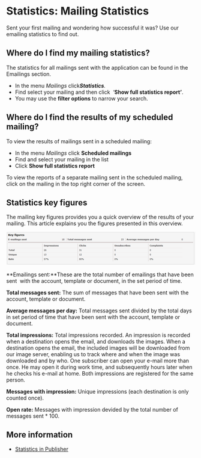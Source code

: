 # Statistics: Mailing Statistics

Sent your first mailing and wondering how successful it was? Use our
emailing statistics to find out.

## Where do I find my mailing statistics?

The statistics for all mailings sent with the application can be found
in the Emailings section.

-   In the menu *Mailings* click***Statistics**.*
-   Find select your mailing and then click  ‘**Show full statistics
    report’**.
-   You may use the **filter options** to narrow your search.

## Where do I find the results of my scheduled mailing?

To view the results of mailings sent in a scheduled mailing:

-   In the menu *Mailings* click **Scheduled mailings**
-   Find and select your mailing in the list
-   Click **Show full statistics report**

To view the reports of a separate mailing sent in the scheduled mailing,
click on the mailing in the top right corner of the screen.

## Statistics key figures

The mailing key figures provides you a quick overview of the results of
your mailing. This article explains you the figures presented in this
overview.

![Key figures](../images/key_figures.png)

**Emailings sent:**These are the total number of emailings that have
been sent  with the account, template or document, in the set period of
time.

**Total messages sent:** The sum of messages that have been sent with
the account, template or document.

**Average messages per day:** Total messages sent divided by the total
days in set period of time that have been sent with the account,
template or document.

**Total impressions:** Total impressions recorded. An impression is
recorded when a destination opens the email, and downloads the images.
When a destination opens the email, the included images will be
downloaded from our image server, enabling us to track where and when
the image was downloaded and by who. One subscriber can open your e-mail
more than once. He may open it during work time, and subsequently hours
later when he checks his e-mail at home. Both impressions are registered
for the same person.

**Messages with impression:** Unique impressions (each destination is
only counted once).

**Open rate:** Messages with impression devided by the total number of
messages sent \* 100.

## More information
* [Statistics in Publisher](./statistics)
